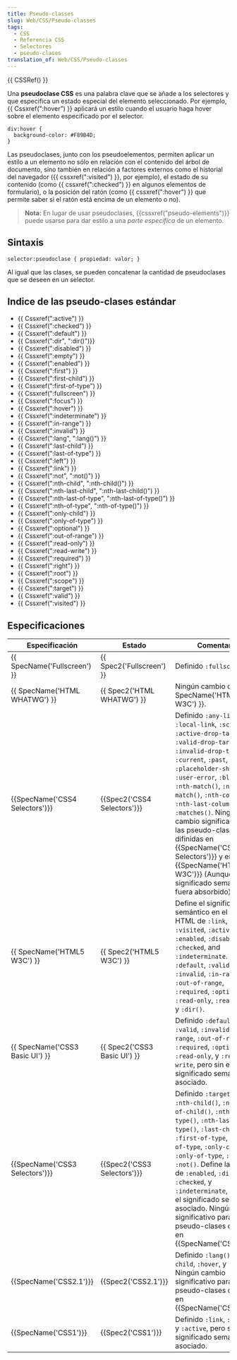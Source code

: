 ```yaml
---
title: Pseudo-classes
slug: Web/CSS/Pseudo-classes
tags:
  - CSS
  - Referencia CSS
  - Selectores
  - pseudo-clases
translation_of: Web/CSS/Pseudo-classes
---
```


{{ CSSRef() }}

Una **pseudoclase CSS** es una palabra clave que se añade a los selectores y que especifica un estado especial del elemento seleccionado. Por ejemplo, {{ Cssxref(":hover") }} aplicará un estilo cuando el usuario haga hover sobre el elemento especificado por el selector.

```
div:hover {
  background-color: #F89B4D;
}
```

Las pseudoclases, junto con los pseudoelementos, permiten aplicar un estilo a un elemento no sólo en relación con el contenido del árbol de documento, sino también en relación a factores externos como el historial del navegador ({{ cssxref(":visited") }}, por ejemplo), el estado de su contenido (como {{ cssxref(":checked") }} en algunos elementos de formulario), o la posición del ratón (como {{ cssxref(":hover") }} que permite saber si el ratón está encima de un elemento o no).

> **Nota:** En lugar de usar pseudoclases, {{cssxref("pseudo-elements")}} puede usarse para dar estilo a una _parte específica_ de un elemento.

## Sintaxis

```
selector:pseudoclase { propiedad: valor; }
```

Al igual que las clases, se pueden concatenar la cantidad de pseudoclases que se deseen en un selector.

## Indice de las pseudo-clases estándar

- {{ Cssxref(":active") }}
- {{ Cssxref(":checked") }}
- {{ Cssxref(":default") }}
- {{ Cssxref(":dir", ":dir()")}}
- {{ Cssxref(":disabled") }}
- {{ Cssxref(":empty") }}
- {{ Cssxref(":enabled") }}
- {{ Cssxref(":first") }}
- {{ Cssxref(":first-child") }}
- {{ Cssxref(":first-of-type") }}
- {{ Cssxref(":fullscreen") }}
- {{ Cssxref(":focus") }}
- {{ Cssxref(":hover") }}
- {{ Cssxref(":indeterminate") }}
- {{ Cssxref(":in-range") }}
- {{ Cssxref(":invalid") }}
- {{ Cssxref(":lang", ":lang()") }}
- {{ Cssxref(":last-child") }}
- {{ Cssxref(":last-of-type") }}
- {{ Cssxref(":left") }}
- {{ Cssxref(":link") }}
- {{ Cssxref(":not", ":not()") }}
- {{ Cssxref(":nth-child", ":nth-child()") }}
- {{ Cssxref(":nth-last-child", ":nth-last-child()") }}
- {{ Cssxref(":nth-last-of-type", ":nth-last-of-type()") }}
- {{ Cssxref(":nth-of-type", ":nth-of-type()") }}
- {{ Cssxref(":only-child") }}
- {{ Cssxref(":only-of-type") }}
- {{ Cssxref(":optional") }}
- {{ Cssxref(":out-of-range") }}
- {{ Cssxref(":read-only") }}
- {{ Cssxref(":read-write") }}
- {{ Cssxref(":required") }}
- {{ Cssxref(":right") }}
- {{ Cssxref(":root") }}
- {{ Cssxref(":scope") }}
- {{ Cssxref(":target") }}
- {{ Cssxref(":valid") }}
- {{ Cssxref(":visited") }}

## Especificaciones

| Especificación                           | Estado                               | Comentario                                                                                                                                                                                                                                                                                                                                                                                                                                                                                            |
| ---------------------------------------- | ------------------------------------ | ----------------------------------------------------------------------------------------------------------------------------------------------------------------------------------------------------------------------------------------------------------------------------------------------------------------------------------------------------------------------------------------------------------------------------------------------------------------------------------------------------- |
| {{ SpecName('Fullscreen') }}     | {{ Spec2('Fullscreen') }}     | Definido `:fullscreen`.                                                                                                                                                                                                                                                                                                                                                                                                                                                                               |
| {{ SpecName('HTML WHATWG') }} | {{ Spec2('HTML WHATWG') }} | Ningún cambio desde {{ SpecName('HTML5 W3C') }}.                                                                                                                                                                                                                                                                                                                                                                                                                                             |
| {{SpecName('CSS4 Selectors')}} | {{Spec2('CSS4 Selectors')}} | Definido `:any-link`, `:local-link`, `:scope`, `:active-drop-target`, `:valid-drop-target`, `:invalid-drop-target`, `:current`, `:past`, `:future`, `:placeholder-shown`, `:user-error`, `:blank`, `:nth-match()`, `:nth-last-match()`, `:nth-column()`, `:nth-last-column()`, and `:matches()`. Ningún cambio significativo para las pseudo-clases difinidas en {{SpecName('CSS3 Selectors')}} y en {{SpecName('HTML5 W3C')}} (Aunque el significado semántico no fuera absorbido). |
| {{ SpecName('HTML5 W3C') }}     | {{ Spec2('HTML5 W3C') }}     | Define el significado semántico en el contexto HTML de `:link`, `:visited`, `:active`, `:enabled`, `:disabled`, `:checked`, and `:indeterminate`. Definido `:default`, `:valid`, `:invalid`, `:in-range`, `:out-of-range`, `:required`, `:optional`, `:read-only`, `:read-write`, y `:dir()`.                                                                                                                                                                                                         |
| {{ SpecName('CSS3 Basic UI') }} | {{ Spec2('CSS3 Basic UI') }} | Definido `:default`, `:valid`, `:invalid`, `:in-range`, `:out-of-range`, `:required`, `:optional`, `:read-only`, y `:read-write`, pero sin el significado semántico asociado.                                                                                                                                                                                                                                                                                                                         |
| {{SpecName('CSS3 Selectors')}} | {{Spec2('CSS3 Selectors')}} | Definido `:target`, `:root`, `:nth-child()`, `:nth-last-of-child()`, `:nth-of-type()`, `:nth-last-of-type()`, `:last-child`, `:first-of-type`, `:last-of-type`, `:only-child`, `:only-of-type`, `:empty`, y `:not()`. Define la sintaxis de `:enabled`, `:disabled`, `:checked`, y `:indeterminate`, pero sin el significado semántico asociado. Ningún cambio significativo para las pseudo-clases difinidas en {{SpecName('CSS2.1')}}.                                                        |
| {{SpecName('CSS2.1')}}             | {{Spec2('CSS2.1')}}             | Definido `:lang()`, `:first-child`, `:hover`, y `:focus`. Ningún cambio significativo para las pseudo-clases difinidas en {{SpecName('CSS1')}}.                                                                                                                                                                                                                                                                                                                                               |
| {{SpecName('CSS1')}}             | {{Spec2('CSS1')}}             | Definido `:link`, `:visited`, y `:active`, pero sin el significado semántico asociado.                                                                                                                                                                                                                                                                                                                                                                                                                |
